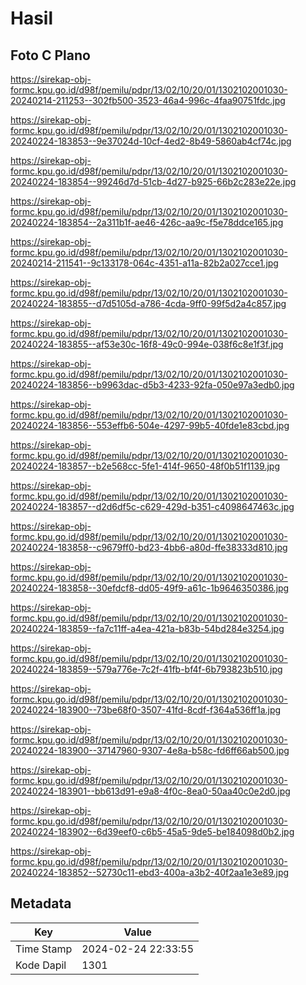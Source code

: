 # Hasil

## Foto C Plano

https://sirekap-obj-formc.kpu.go.id/d98f/pemilu/pdpr/13/02/10/20/01/1302102001030-20240214-211253--302fb500-3523-46a4-996c-4faa90751fdc.jpg

https://sirekap-obj-formc.kpu.go.id/d98f/pemilu/pdpr/13/02/10/20/01/1302102001030-20240224-183853--9e37024d-10cf-4ed2-8b49-5860ab4cf74c.jpg

https://sirekap-obj-formc.kpu.go.id/d98f/pemilu/pdpr/13/02/10/20/01/1302102001030-20240224-183854--99246d7d-51cb-4d27-b925-66b2c283e22e.jpg

https://sirekap-obj-formc.kpu.go.id/d98f/pemilu/pdpr/13/02/10/20/01/1302102001030-20240224-183854--2a311b1f-ae46-426c-aa9c-f5e78ddce165.jpg

https://sirekap-obj-formc.kpu.go.id/d98f/pemilu/pdpr/13/02/10/20/01/1302102001030-20240214-211541--9c133178-064c-4351-a11a-82b2a027cce1.jpg

https://sirekap-obj-formc.kpu.go.id/d98f/pemilu/pdpr/13/02/10/20/01/1302102001030-20240224-183855--d7d5105d-a786-4cda-9ff0-99f5d2a4c857.jpg

https://sirekap-obj-formc.kpu.go.id/d98f/pemilu/pdpr/13/02/10/20/01/1302102001030-20240224-183855--af53e30c-16f8-49c0-994e-038f6c8e1f3f.jpg

https://sirekap-obj-formc.kpu.go.id/d98f/pemilu/pdpr/13/02/10/20/01/1302102001030-20240224-183856--b9963dac-d5b3-4233-92fa-050e97a3edb0.jpg

https://sirekap-obj-formc.kpu.go.id/d98f/pemilu/pdpr/13/02/10/20/01/1302102001030-20240224-183856--553effb6-504e-4297-99b5-40fde1e83cbd.jpg

https://sirekap-obj-formc.kpu.go.id/d98f/pemilu/pdpr/13/02/10/20/01/1302102001030-20240224-183857--b2e568cc-5fe1-414f-9650-48f0b51f1139.jpg

https://sirekap-obj-formc.kpu.go.id/d98f/pemilu/pdpr/13/02/10/20/01/1302102001030-20240224-183857--d2d6df5c-c629-429d-b351-c4098647463c.jpg

https://sirekap-obj-formc.kpu.go.id/d98f/pemilu/pdpr/13/02/10/20/01/1302102001030-20240224-183858--c9679ff0-bd23-4bb6-a80d-ffe38333d810.jpg

https://sirekap-obj-formc.kpu.go.id/d98f/pemilu/pdpr/13/02/10/20/01/1302102001030-20240224-183858--30efdcf8-dd05-49f9-a61c-1b9646350386.jpg

https://sirekap-obj-formc.kpu.go.id/d98f/pemilu/pdpr/13/02/10/20/01/1302102001030-20240224-183859--fa7c11ff-a4ea-421a-b83b-54bd284e3254.jpg

https://sirekap-obj-formc.kpu.go.id/d98f/pemilu/pdpr/13/02/10/20/01/1302102001030-20240224-183859--579a776e-7c2f-41fb-bf4f-6b793823b510.jpg

https://sirekap-obj-formc.kpu.go.id/d98f/pemilu/pdpr/13/02/10/20/01/1302102001030-20240224-183900--73be68f0-3507-41fd-8cdf-f364a536ff1a.jpg

https://sirekap-obj-formc.kpu.go.id/d98f/pemilu/pdpr/13/02/10/20/01/1302102001030-20240224-183900--37147960-9307-4e8a-b58c-fd6ff66ab500.jpg

https://sirekap-obj-formc.kpu.go.id/d98f/pemilu/pdpr/13/02/10/20/01/1302102001030-20240224-183901--bb613d91-e9a8-4f0c-8ea0-50aa40c0e2d0.jpg

https://sirekap-obj-formc.kpu.go.id/d98f/pemilu/pdpr/13/02/10/20/01/1302102001030-20240224-183902--6d39eef0-c6b5-45a5-9de5-be184098d0b2.jpg

https://sirekap-obj-formc.kpu.go.id/d98f/pemilu/pdpr/13/02/10/20/01/1302102001030-20240224-183852--52730c11-ebd3-400a-a3b2-40f2aa1e3e89.jpg


## Metadata

| Key        | Value               |
| ---------- | ------------------- |
| Time Stamp | 2024-02-24 22:33:55 |
| Kode Dapil | 1301                |



